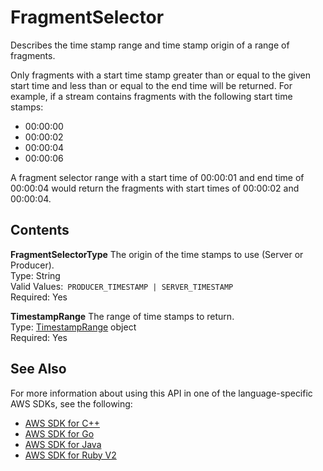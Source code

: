 # FragmentSelector<a name="API_reader_FragmentSelector"></a>

Describes the time stamp range and time stamp origin of a range of fragments\.

Only fragments with a start time stamp greater than or equal to the given start time and less than or equal to the end time will be returned\. For example, if a stream contains fragments with the following start time stamps: 
+ 00:00:00
+ 00:00:02
+ 00:00:04
+ 00:00:06

 A fragment selector range with a start time of 00:00:01 and end time of 00:00:04 would return the fragments with start times of 00:00:02 and 00:00:04\. 

## Contents<a name="API_reader_FragmentSelector_Contents"></a>

 **FragmentSelectorType**   <a name="KinesisVideo-Type-reader_FragmentSelector-FragmentSelectorType"></a>
The origin of the time stamps to use \(Server or Producer\)\.  
Type: String  
Valid Values:` PRODUCER_TIMESTAMP | SERVER_TIMESTAMP`   
Required: Yes

 **TimestampRange**   <a name="KinesisVideo-Type-reader_FragmentSelector-TimestampRange"></a>
The range of time stamps to return\.  
Type: [TimestampRange](API_reader_TimestampRange.md) object  
Required: Yes

## See Also<a name="API_reader_FragmentSelector_SeeAlso"></a>

For more information about using this API in one of the language\-specific AWS SDKs, see the following:
+  [AWS SDK for C\+\+](https://docs.aws.amazon.com/goto/SdkForCpp/kinesis-video-reader-data-2017-09-30/FragmentSelector) 
+  [AWS SDK for Go](https://docs.aws.amazon.com/goto/SdkForGoV1/kinesis-video-reader-data-2017-09-30/FragmentSelector) 
+  [AWS SDK for Java](https://docs.aws.amazon.com/goto/SdkForJava/kinesis-video-reader-data-2017-09-30/FragmentSelector) 
+  [AWS SDK for Ruby V2](https://docs.aws.amazon.com/goto/SdkForRubyV2/kinesis-video-reader-data-2017-09-30/FragmentSelector) 